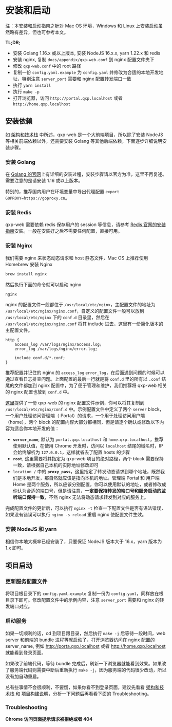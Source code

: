 # 安装和启动

注：本安装和启动指南之针对 Mac OS 环境，Windows 和 Linux 上安装启动虽然略有差异，但也可参考本文。

**TL;DR;**

- 安装 Golang 1.16.x 或以上版本, 安装 NodeJS 16.x.x, yarn 1.22.x 和 redis
- 安装 nginx, 复制 `docs/appendix/qxp-web.conf` 到 nginx 配置文件夹下
- 修改 `qxp-web.conf` 中的 root 路径
- 复制一份 `config.yaml.example` 为 `config.yaml` 并修改为合适的本地开发地址，特别注意 `server_port` 需要和 nginx 配置转发端口一致
- 执行 `yarn install`
- 执行 `make -p`
- 打开浏览器，访问 `http://portal.qxp.localhost` 或者 `http://home.qxp.localhost`

## 安装依赖

如 [架构和技术栈](02-architecture.md) 中所述，qxp-web 是一个大前端项目，所以除了安装 NodeJS 等相关前端依赖以外，还需要安装 Golang 等其他后端依赖，下面逐步详细说明安装步骤。

### 安装 Golang

在 [Golang 的官网](https://go.dev/dl/)上有详细的安装过程，安装步骤请以官方为准，这里不再复述。需要注意的是请安装 1.16 或以上版本。

特别的，推荐国内用户在环境变量中导出代理配置 `export GOPROXY=https://goproxy.cn`。

### 安装 Redis

qxp-web 需要依赖 redis 保存用户的 session 等信息，请参考 [Redis 官网的安装指南](https://redis.io/docs/getting-started/)安装。一般在安装好之后不需要任何配置，直接可用。

### 安装 Nginx

我们需要 nginx 来状态动态请求和 host 静态文件，Mac OS 上推荐使用 Homebrew 安装 Nginx

```bash
brew install nginx
```

然后执行下面的命令就可以启动 nginx

```bash
nginx
```

nginx 的配置文件一般都位于 `/usr/local/etc/nginx`，主配置文件的地址为 `/usr/local/etc/nginx/nginx.conf`，自定义的配置文件一般可以放到 `/usr/local/etc/nginx` 下的 `conf.d` 目录里，然后在 `/usr/local/etc/nginx/nginx.conf` 将其 include 进去，这里有一份简化版本的主配置文件。

```text
http {
    access_log /var/logs/nginx/access.log;
    error_log /var/logs/nginx/error.log;

    include conf.d/*.conf;
}
```

推荐配置并记住的 nginx 的 `access_log` `error_log`，在后面遇到问题的时候可以通过查看日志排查问题。上面配置的最后一行就是将 `conf.d` 里的所有以 `.conf` 结尾的文件都加到 nginx 配置中，为了便于管理和维护，我们推荐将 qxp-web 相关的 nginx 配置也放到 `conf.d` 中。

[这里](appendix/qxp-web.conf)提供了一份 qxp-web 的 nginx 配置文件示例，你可以将其复制到 `/usr/local/etc/nginx/conf.d` 中。示例配置文件中定义了两个 `server` block，一个用户处理访问管理端（ Portal）的请求，一个用于处理访问用户端（home），两个 block 的配置内容大部分都相同，但是请逐个确认或修改以下内容为适合你本地开发的值：

- **`server_name`**, 默认为 `portal.qxp.localhost` 和 `home.qxp.localhost`，推荐使用默认值，在使用 Chrome 开发时，访问以 `localhost` 结尾的域名时，IP 会始终解析为 `127.0.0.1`，这样就省去了配置 hosts 的步骤
- **`root`**, 这里需要将其指定为 qxp-web 项目的绝对路径，两个 block 需要保持一致，请根据自己本机的实际地址修改即可
- `location /` 中的 **`proxy_pass`**，这里指定了转发动态请求到哪个地址，既然我们是本地开发，那自然就应该是指向本机的地址。管理端 Portal 和 用户端 Home 是两个服务，所以应该分别配置，你可以使用默认的地址，或者修改成你认为合适的端口号，但是请注意，**一定要保持转发的端口号和服务启动的监听端口保持一致**，不然 nginx 无法将动态请求转发到对应的服务上。

完成配置文件的更新后，可以执行 `nginx -t` 检查一下配置文件是否有语法错误，如果没有错误可以执行 `nginx -s reload` 重启 nginx 使配置文件生效。

### 安装 NodeJS 和 yarn

相信你本地大概率已经安装了，只要保证 NodeJS 版本大于 16.x，yarn 版本为 1.x 即可。

## 项目启动

### 更新服务配置文件

将项目根目录下的 `config.yaml.example` 复制一份为 `config.yaml`，同样放在根目录下即可。修改配置文件中的示例内容，注意 `server_port` 需要和 nginx 的转发端口对应。

### 启动服务

如果一切顺利的话，cd 到项目跟目录，然后执行 `make -j` 后等待一段时间，web server 和前端的 bundle 进程等就启动了，打开浏览器访问在 nginx 配置的 server_name, 例如 http://porta.qxp.localhost 或者 http://home.qxp.localhost 就能看到登录页面。

如果改了前端代码，等待 bundle 完成后，刷新一下浏览器就能看到效果。如果改了服务端代码则需要中断后重新执行 `make -j`，因为服务端的代码很少改动，所以没有加自动重启。

总有些事情不会很顺利，不要慌，如果你看不到登录页面，建议先看看 [架构和技术栈](architecture.md) 和 [项目构建说明](04-build_instructions.md)，分析一下问题后再看看下面的 Troubleshooting。

### Troubleshooting

**Chrome 访问页面提示请求被拒绝或者 404**
